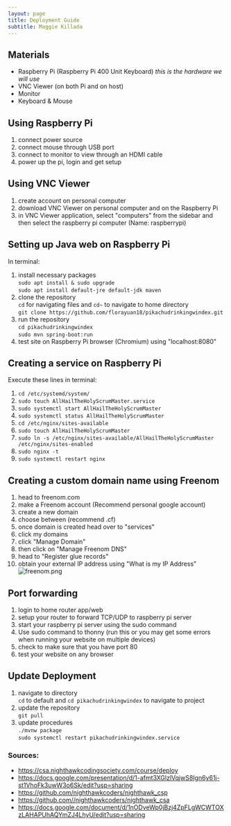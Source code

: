 ```yaml
---
layout: page
title: Deployment Guide
subtitle: Maggie Killada
---
```

## Materials
- Raspberry Pi (Raspberry Pi 400 Unit Keyboard) _this is the hardware we will use_
- VNC Viewer (on both Pi and on host)
- Monitor
- Keyboard & Mouse

## Using Raspberry Pi
1. connect power source
2. connect mouse through USB port
3. connect to monitor to view through an HDMI cable
4. power up the pi, login and get setup

## Using VNC Viewer
1. create account on personal computer
2. download VNC Viewer on personal computer and on the Raspberry Pi
3. in VNC Viewer application, select "computers" from the sidebar and then select the raspberry pi computer (Name: raspberrypi)

## Setting up Java web on Raspberry Pi
In terminal:
1. install necessary packages\
   `sudo apt install & sudo upgrade`\
   `sudo apt install default-jre default-jdk maven`
2. clone the repository\
   `cd` for navigating files and `cd~` to navigate to home directory\
   `git clone https://github.com/florayuan18/pikachudrinkingwindex.git`
3. run the repository\
   `cd pikachudrinkingwindex`\
   `sudo mvn spring-boot:run`
4. test site on Raspberry Pi browser (Chromium) using "localhost:8080"

## Creating a service on Raspberry Pi
Execute these lines in terminal:
1. `cd /etc/systemd/system/`
2. `sudo touch AllHailTheHolyScrumMaster.service`
3. `sudo systemctl start AllHailTheHolyScrumMaster`
4. `sudo systemctl status AllHailTheHolyScrumMaster`
5. `cd /etc/nginx/sites-available`
6. `sudo touch AllHailTheHolyScrumMaster`
7. `sudo ln -s /etc/nginx/sites-available/AllHailTheHolyScrumMaster /etc/nginx/sites-enabled`
8. `sudo nginx -t`
9. `sudo systemctl restart nginx`

## Creating a custom domain name using Freenom
1. head to freenom.com
2. make a Freenom account (Recommend personal google account)
3. create a new domain
4. choose between (recommend .cf)
5. once domain is created head over to "services"
6. click my domains
7. click "Manage Domain"
8. then click on "Manage Freenom DNS"
9. head to "Register glue records"
10. obtain your external IP address using "What is my IP Address"\
    ![freenom.png](https://github.com/florayuan18/pikachudrinkingwindex/blob/master/src/main/resources/static/images/freenom.png)

## Port forwarding
1. login to home router app/web
2. setup your router to forward TCP/UDP to raspberry pi server
3. start your raspberry pi server using the sudo command
4. Use sudo command to thonny (run this or you may get some errors when running your website on multiple devices)
5. check to make sure that you have port 80
6. test your website on any browser

## Update Deployment
1. navigate to directory\
   `cd` to default and `cd pikachudrinkingwindex` to navigate to project
2. update the repository\
   `git pull`
2. update procedures\
   `./mvnw package`\
   `sudo systemctl restart pikachudrinkingwindex.service`

### Sources:
* https://csa.nighthawkcodingsociety.com/course/deploy
* https://docs.google.com/presentation/d/1-afmt3XGlzlVqjwS8Ign6y61j-st1VhoFk3uwW3o6Sk/edit?usp=sharing
* https://github.com/nighthawkcoders/nighthawk_csp
* https://github.com//nighthawkcoders/nighthawk_csa
* https://docs.google.com/document/d/1nODveWp0jBzj4ZpFLgWCWTOXzLAHAPUhAQYmZJ4LhyU/edit?usp=sharing